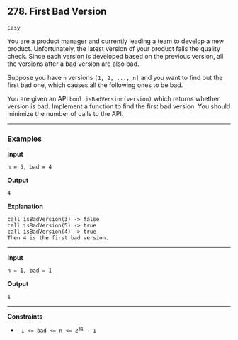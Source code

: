 ## 278. First Bad Version

`Easy`

You are a product manager and currently leading a team to develop a new product. Unfortunately, the latest version of your product fails the quality check. Since each version is developed based on the previous version, all the versions after a bad version are also bad.

Suppose you have `n` versions `[1, 2, ..., n]` and you want to find out the first bad one, which causes all the following ones to be bad.

You are given an API `bool isBadVersion(version)` which returns whether version is bad. Implement a function to find the first bad version. You should minimize the number of calls to the API.

---

### Examples

**Input**
```
n = 5, bad = 4
```

**Output**
```
4
```

**Explanation**
```
call isBadVersion(3) -> false
call isBadVersion(5) -> true
call isBadVersion(4) -> true
Then 4 is the first bad version.
```

---

**Input**
```
n = 1, bad = 1
```

**Output**
```
1
```

---

**Constraints**
* <code> 1 <= bad <= n <= 2<sup>31</sup> - 1</code>